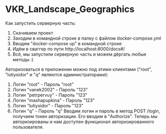 # VKR_Landscape_Geographics
Как запустить серверную часть:
 1) Скачиваем проект
 2) Заходим в командной строке в папку с файлом docker-compose.yml
 3) Вводим "docker-compose up" в командной строке
 4) Идём в сваггер по пути http://localhost:8000/docs#/
 5) Всё, мы запустили серверную часть и можем дёргать любые методы :)

Авторизоваться в приложении можно под этими клиентами ("root", "lutiysidor" и "q" являются администраторами):
 1. Логин "root"           - Пароль "root"
 2. Логин "vanek2002"      - Пароль "123"
 3. Логин "petrpervuy"     - Пароль "123"
 4. Логин "mashapupkina"   - Пароль "123"
 5. Логин "lutiysidor"     - Пароль "123"
 6. Логин "q"              - Пароль "q"
Вводим логин и пароль в метод POST /login, получаем токен авторизации. Его вводим в "Authorize". Теперь мы авторизированы и нам доступен функционал авторизированного пользователя.
